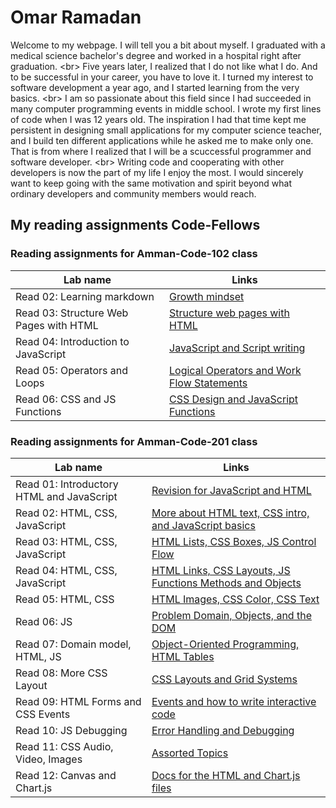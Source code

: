 # Omar Ramadan  

Welcome to my webpage. I will tell you a bit about myself. I graduated with a medical science bachelor's degree and worked in a hospital right after graduation. 
\<br> Five years later, I realized that I do not like what I do. And to be successful in your career, you have to love it. I turned my interest to software development a year ago, and I started learning from the very basics.
\<br>
I am so passionate about this field since I had succeeded in many computer programming events in middle school. I wrote my first lines of code when I was 12 years old. The inspiration I had that time kept me persistent in designing small applications for my computer science teacher, and I build ten different applications while he asked me to make only one. That is from where I realized that I will be a scuccessful programmer and software developer. \<br>
Writing code and cooperating with other developers is now the part of my life I enjoy the most. I would sincerely want to keep going with the same motivation and spirit beyond what ordinary developers and community members would reach.

## My reading assignments Code-Fellows

### Reading assignments for Amman-Code-102 class

| Lab name                               | Links                                                                  |
| -------------------------------------- | ---------------------------------------------------------------------- |
| Read 02: Learning markdown             | [Growth mindset](Amman-Code-102/read02.md)                             |
| Read 03: Structure Web Pages with HTML | [Structure web pages with HTML](Amman-Code-102/read03.md)              |
| Read 04: Introduction to JavaScript    | [JavaScript and Script writing](Amman-Code-102/read04.md)              |
| Read 05: Operators and Loops           | [Logical Operators and Work Flow Statements](Amman-Code-102/read05.md) |
| Read 06: CSS and JS Functions          | [CSS Design and JavaScript Functions](Amman-Code-102/read06.md)        |

### Reading assignments for Amman-Code-201 class

| Lab name                                  | Links                                                                                 |
| ----------------------------------------- | ------------------------------------------------------------------------------------- |
| Read 01: Introductory HTML and JavaScript | [Revision for JavaScript and HTML](Amman-Code-201/read01.md)                          |
| Read 02: HTML, CSS, JavaScript            | [More about HTML text, CSS intro, and JavaScript basics](Amman-Code-201/read02.md)    |
| Read 03: HTML, CSS, JavaScript            | [HTML Lists, CSS Boxes, JS Control Flow](Amman-Code-201/read03.md)                    |
| Read 04: HTML, CSS, JavaScript            | [HTML Links, CSS Layouts, JS Functions Methods and Objects](Amman-Code-201/read04.md) |
| Read 05: HTML, CSS                        | [HTML Images, CSS Color, CSS Text](Amman-Code-201/read05.md)                          |
| Read 06: JS                               | [Problem Domain, Objects, and the DOM](Amman-Code-201/read06.md)                      |
| Read 07: Domain model, HTML, JS           | [Object-Oriented Programming, HTML Tables](Amman-Code-201/read07.md)                  |
| Read 08: More CSS Layout                  | [CSS Layouts and Grid Systems](Amman-Code-201/read08.md)                              |
| Read 09: HTML Forms and CSS Events        | [Events and how to write interactive code](Amman-Code-201/read09.md)                  |
| Read 10: JS Debugging                     | [Error Handling and Debugging](Amman-Code-201/read10.md)                              |
| Read 11: CSS Audio, Video, Images         | [Assorted Topics ](Amman-Code-201/read11.md)                                          |
| Read 12: Canvas and Chart.js              | [Docs for the HTML and Chart.js files](Amman-Code-201/read12.md)                      |